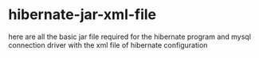 # hibernate-jar-xml-file
here are all the basic jar file required for the hibernate program and mysql connection driver with the xml file of hibernate configuration
